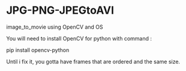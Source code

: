 # JPG-PNG-JPEGtoAVI

image_to_movie using OpenCV and OS

You will need to install OpenCV for python with command : 

pip install opencv-python

Until i fix it, you gotta have frames that are ordered and the same size. 
